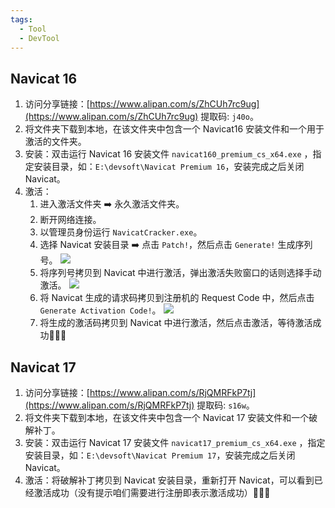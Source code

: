 ```yaml
---
tags:
  - Tool
  - DevTool
---
```


## Navicat 16

1. 访问分享链接：[https://www.alipan.com/s/ZhCUh7rc9ug](https://www.alipan.com/s/ZhCUh7rc9ug) 提取码: `j40o`。
2. 将文件夹下载到本地，在该文件夹中包含一个 Navicat16 安装文件和一个用于激活的文件夹。
3. 安装：双击运行 Navicat 16 安装文件 `navicat160_premium_cs_x64.exe` ，指定安装目录，如：`E:\devsoft\Navicat Premium 16`，安装完成之后关闭 Navicat。
4. 激活：
    1. 进入激活文件夹 ➡️ 永久激活文件夹。
    2. 断开网络连接。
    3. 以管理员身份运行 `NavicatCracker.exe`。
    4. 选择 Navicat 安装目录 ➡️ 点击 `Patch!`，然后点击 `Generate!` 生成序列号。
       ![](https://cdn.jsdelivr.net/gh/xihuanxiaorang/img2/202412161142934.png)
    5. 将序列号拷贝到 Navicat 中进行激活，弹出激活失败窗口的话则选择手动激活。
       ![](https://cdn.jsdelivr.net/gh/xihuanxiaorang/img2/202412161142273.png)
    6. 将 Navicat 生成的请求码拷贝到注册机的 Request Code 中，然后点击 `Generate Activation Code!`。
       ![](https://cdn.jsdelivr.net/gh/xihuanxiaorang/img2/202412161142575.png)
    7. 将生成的激活码拷贝到 Navicat 中进行激活，然后点击激活，等待激活成功🎉🎉🎉

## Navicat 17

1. 访问分享链接：[https://www.alipan.com/s/RjQMRFkP7tj](https://www.alipan.com/s/RjQMRFkP7tj) 提取码: `s16w`。
2. 将文件夹下载到本地，在该文件夹中包含一个 Navicat 17 安装文件和一个破解补丁。
3. 安装：双击运行 Navicat 17 安装文件 `navicat17_premium_cs_x64.exe` ，指定安装目录，如：`E:\devsoft\Navicat Premium 17`，安装完成之后关闭 Navicat。
4. 激活：将破解补丁拷贝到 Navicat 安装目录，重新打开 Navicat，可以看到已经激活成功（没有提示咱们需要进行注册即表示激活成功）🎉🎉🎉
